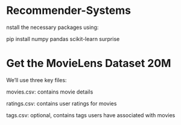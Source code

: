 # Recommender-Systems
nstall the necessary packages using:

pip install numpy pandas scikit-learn surprise

# Get the MovieLens Dataset 20M

We’ll use three key files:

movies.csv: contains movie details

ratings.csv: contains user ratings for movies

tags.csv: optional, contains tags users have associated with movies

